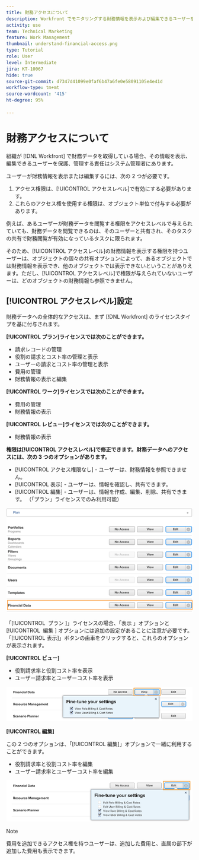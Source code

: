 ```yaml
---
title: 財務アクセスについて
description: Workfront でモニタリングする財務情報を表示および編集できるユーザーを、管理者が財務アクセス権によってどのように制御できるかを説明します。
activity: use
team: Technical Marketing
feature: Work Management
thumbnail: understand-financial-access.png
type: Tutorial
role: User
level: Intermediate
jira: KT-10067
hide: true
source-git-commit: d7347d41099e0faf6b47a6fe0e58091105e4e41d
workflow-type: tm+mt
source-wordcount: '415'
ht-degree: 95%

---
```


# 財務アクセスについて

組織が [!DNL Workfront] で財務データを取得している場合、その情報を表示、編集できるユーザーを保護、管理する責任はシステム管理者にあります。

ユーザーが財務情報を表示または編集するには、次の 2 つが必要です。

1. アクセス権限は、[!UICONTROL アクセスレベル]で有効にする必要があります。
2. これらのアクセス権を使用する権限は、オブジェクト単位で付与する必要があります。

例えば、あるユーザーが財務データを閲覧する権限をアクセスレベルで与えられていても、財務データを閲覧できるのは、そのユーザーと共有され、そのタスクの共有で財務閲覧が有効になっているタスクに限られます。

そのため、[!UICONTROL アクセスレベル]の財務情報を表示する権限を持つユーザーは、オブジェクトの個々の共有オプションによって、あるオブジェクトでは財務情報を表示でき、他のオブジェクトでは表示できないということがありえます。ただし、[!UICONTROL アクセスレベル]で権限が与えられていないユーザーは、どのオブジェクトの財務情報も参照できません。

## [!UICONTROL アクセスレベル]設定

財務データへの全体的なアクセスは、まず [!DNL Workfront] のライセンスタイプを基に付与されます。

**[!UICONTROL プラン]ライセンスでは次のことができます。**

* 請求レコードの管理
* 役割の請求とコスト率の管理と表示
* ユーザーの請求とコスト率の管理と表示
* 費用の管理
* 財務情報の表示と編集

**[!UICONTROL ワーク]ライセンスでは次のことができます。**

* 費用の管理
* 財務情報の表示

**[!UICONTROL レビュー]ライセンスでは次のことができます。**

* 財務情報の表示

**権限は[!UICONTROL アクセスレベル]で修正できます。財務データへのアクセスには、次の 3 つのオプションがあります。**

* [!UICONTROL アクセス権限なし] - ユーザーは、財務情報を参照できません。
* [!UICONTROL 表示] - ユーザーは、情報を確認し、共有できます。
* [!UICONTROL 編集] - ユーザーは、情報を作成、編集、削除、共有できます。 （「プラン」ライセンスでのみ利用可能）

![一般的な財務データオプションをアクセスレベルで示す画像](assets/setting-up-finances-8.png)

「[!UICONTROL &#x200B; プラン &#x200B;]」ライセンスの場合、「表示 」オプションと [!UICONTROL &#x200B; 編集 &#x200B;] オプションには追加の設定があることに注意が必要です。 「[!UICONTROL 表示]」ボタンの歯車をクリックすると、これらのオプションが表示されます。

**[!UICONTROL ビュー]**

* 役割請求率と役割コスト率を表示
* ユーザー請求率とユーザーコスト率を表示

![アクセスレベルでの財務データ表示オプションを示す画像](assets/setting-up-finances-9.png)

**[!UICONTROL 編集]**

この 2 つのオプションは、「[!UICONTROL 編集]」オプションで一緒に利用することができます。

* 役割請求率と役割コスト率を編集
* ユーザー請求率とユーザーコスト率を編集

![アクセスレベルでの財務データ編集オプションを示す画像](assets/setting-up-finances-10.png)

>[!NOTE]
>
>費用を追加できるアクセス権を持つユーザーは、追加した費用と、直属の部下が追加した費用も表示できます。
